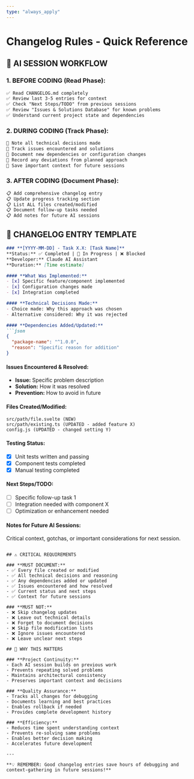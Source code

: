 ```yaml
---
type: "always_apply"
---
```


# Changelog Rules - Quick Reference

## 🔄 AI SESSION WORKFLOW

### **1. BEFORE CODING (Read Phase):**
```markdown
✅ Read CHANGELOG.md completely
✅ Review last 3-5 entries for context
✅ Check "Next Steps/TODO" from previous sessions
✅ Review "Issues & Solutions Database" for known problems
✅ Understand current project state and dependencies
```

### **2. DURING CODING (Track Phase):**
```markdown
📝 Note all technical decisions made
📝 Track issues encountered and solutions
📝 Document new dependencies or configuration changes
📝 Record any deviations from planned approach
📝 Save important context for future sessions
```

### **3. AFTER CODING (Document Phase):**
```markdown
📋 Add comprehensive changelog entry
📋 Update progress tracking section
📋 List ALL files created/modified
📋 Document follow-up tasks needed
📋 Add notes for future AI sessions
```

## 📝 CHANGELOG ENTRY TEMPLATE

```markdown
### **[YYYY-MM-DD] - Task X.X: [Task Name]**
**Status:** ✅ Completed | 🚧 In Progress | ❌ Blocked  
**Developer:** Claude AI Assistant  
**Duration:** [Time estimate]  

#### **What Was Implemented:**
- [x] Specific feature/component implemented
- [x] Configuration changes made
- [x] Integration completed

#### **Technical Decisions Made:**
- Choice made: Why this approach was chosen
- Alternative considered: Why it was rejected

#### **Dependencies Added/Updated:**
```json
{
  "package-name": "^1.0.0",
  "reason": "Specific reason for addition"
}
```

#### **Issues Encountered & Resolved:**
- **Issue:** Specific problem description
- **Solution:** How it was resolved
- **Prevention:** How to avoid in future

#### **Files Created/Modified:**
```
src/path/file.svelte (NEW)
src/path/existing.ts (UPDATED - added feature X)
config.js (UPDATED - changed setting Y)
```

#### **Testing Status:**
- [x] Unit tests written and passing
- [x] Component tests completed
- [x] Manual testing completed

#### **Next Steps/TODO:**
- [ ] Specific follow-up task 1
- [ ] Integration needed with component X
- [ ] Optimization or enhancement needed

#### **Notes for Future AI Sessions:**
Critical context, gotchas, or important considerations for next session.
```

## ⚠️ CRITICAL REQUIREMENTS

### **MUST DOCUMENT:**
- ✅ Every file created or modified
- ✅ All technical decisions and reasoning
- ✅ Any dependencies added or updated
- ✅ Issues encountered and how resolved
- ✅ Current status and next steps
- ✅ Context for future sessions

### **MUST NOT:**
- ❌ Skip changelog updates
- ❌ Leave out technical details
- ❌ Forget to document decisions
- ❌ Skip file modification lists
- ❌ Ignore issues encountered
- ❌ Leave unclear next steps

## 🎯 WHY THIS MATTERS

### **Project Continuity:**
- Each AI session builds on previous work
- Prevents repeating solved problems
- Maintains architectural consistency
- Preserves important context and decisions

### **Quality Assurance:**
- Tracks all changes for debugging
- Documents learning and best practices
- Enables rollback if needed
- Provides complete development history

### **Efficiency:**
- Reduces time spent understanding context
- Prevents re-solving same problems
- Enables better decision making
- Accelerates future development

---

**💡 REMEMBER: Good changelog entries save hours of debugging and context-gathering in future sessions!**
